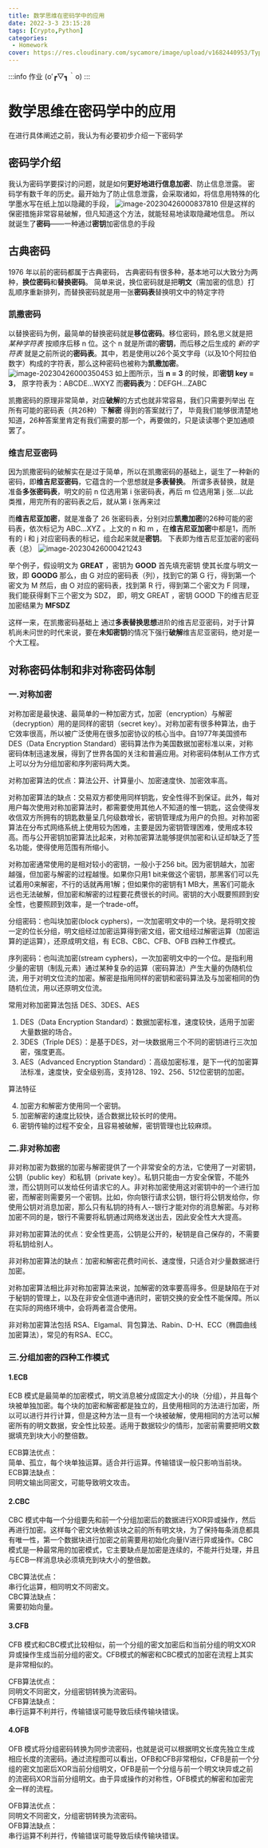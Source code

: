 ```yaml
---
title: 数学思维在密码学中的应用
date: 2022-3-3 23:15:28
tags: [Crypto,Python]
categories: 
 - Homework
cover: https://res.cloudinary.com/sycamore/image/upload/v1682440953/Typera/2023/04/d03e7e1cc30ada4331e61a76e994adc3.png
---
```


:::info
作业 (o′┏▽┓｀o) 
:::

# 数学思维在密码学中的应用

在进行具体阐述之前，我认为有必要初步介绍一下密码学

## 密码学介绍

我认为密码学要探讨的问题，就是如何**更好地进行信息加密**、防止信息泄露。
密码学有数千年的历史。最开始为了防止信息泄露，会采取诸如，将信息用特殊的化学墨水写在纸上加以隐藏的手段，
![image-20230426000837810](https://res.cloudinary.com/sycamore/image/upload/v1682440953/Typera/2023/04/d03e7e1cc30ada4331e61a76e994adc3.png)
但是这样的保密措施非常容易破解，但凡知道这个方法，就能轻易地读取隐藏地信息。
所以就诞生了**密码**——一种通过**密钥**加密信息的手段

## 古典密码

1976 年以前的密码都属于古典密码，
古典密码有很多种，基本地可以大致分为两种，**换位密码**和**替换密码**。
简单来说，换位密码就是把**明文**（需加密的信息）打乱顺序重新排列，而替换密码就是用一张**密码表**替换明文中的特定字符

### 凯撒密码

以替换密码为例，最简单的替换密码就是**移位密码**。移位密码，顾名思义就是把 *某种字符表* 按顺序后移 n 位。这个 n 就是所谓的**密钥**，而后移之后生成的 *新的字符表* 就是之前所说的**密码表**。其中，若是使用以26个英文字母（以及10个阿拉伯数字）构成的字符表，那么这种密码也被称为**凯撒加密**。
![image-20230426000350453](https://res.cloudinary.com/sycamore/image/upload/v1682440961/Typera/2023/04/48cfe8124c9d3306a048a7112bec67fd.png)
如上图所示，当 **n = 3** 的时候，即**密钥 key = 3**，
原字符表为：ABCDE...WXYZ
而**密码表**为：DEFGH...ZABC

凯撒密码的原理非常简单，对应**破解**的方式也就非常容易，我们只需要列举出 在所有可能的密码表（共26种）下**解密** 得到的答案就行了，
毕竟我们能够很清楚地知道，26种答案里肯定有我们需要的那一个，再要做的，只是读读哪个更加通顺罢了。

### 维吉尼亚密码

因为凯撒密码的破解实在是过于简单，所以在凯撒密码的基础上，诞生了一种新的密码，即**维吉尼亚密码**，它蕴含的一个思想就是**多表替换**。
所谓多表替换，就是准备**多张密码表**，明文的前 n 位选用第 i 张密码表，再后 m 位选用第 j 张...以此类推，用完所有的密码表之后，就从第 i 张再来过

而**维吉尼亚加密**，就是准备了 26 张密码表，分别对应**凯撒加密**的26种可能的密码表，依次标记为 ABC...XYZ 。上文的 n 和 m ，在**维吉尼亚加密**中都是1，而所有的 i 和 j 对应密码表的标记，组合起来就是**密钥**。
下表即为维吉尼亚加密的密码表（总）
![image-20230426000421243](https://res.cloudinary.com/sycamore/image/upload/v1682440964/Typera/2023/04/92b5e30160b6461906f1c86ecd48e578.png)

举个例子，假设明文为 **GREAT** ，密钥为 **GOOD**
首先填充密钥 使其长度与明文一致，即 **GOODG**
那么，由 G 对应的密码表（列），找到它的第 G 行，得到第一个密文为 M 
然后，由 O 对应的密码表，找到第 R 行，得到第二个密文为 F 
同理，我们能获得剩下三个密文为 SDZ，
即，明文 GREAT ，密钥 GOOD 下的维吉尼亚加密结果为 **MFSDZ**

这样一来，在凯撒密码基础上 通过**多表替换思想**进阶的维吉尼亚密码，对于计算机尚未问世的时代来说，要在**未知密钥**的情况下强行**破解**维吉尼亚密码，绝对是一个大工程。

## 对称密码体制和非对称密码体制

### 一.对称加密

对称加密是最快速、最简单的一种加密方式，加密（encryption）与解密（decryption）用的是同样的密钥（secret key）。对称加密有很多种算法，由于它效率很高，所以被广泛使用在很多加密协议的核心当中。自1977年美国颁布DES（Data Encryption Standard）密码算法作为美国数据加密标准以来，对称密码体制迅速发展，得到了世界各国的关注和普遍应用。对称密码体制从工作方式上可以分为分组加密和序列密码两大类。

对称加密算法的优点：算法公开、计算量小、加密速度快、加密效率高。

对称加密算法的缺点：交易双方都使用同样钥匙，安全性得不到保证。此外，每对用户每次使用对称加密算法时，都需要使用其他人不知道的惟一钥匙，这会使得发收信双方所拥有的钥匙数量呈几何级数增长，密钥管理成为用户的负担。对称加密算法在分布式网络系统上使用较为困难，主要是因为密钥管理困难，使用成本较高。而与公开密钥加密算法比起来，对称加密算法能够提供加密和认证却缺乏了签名功能，使得使用范围有所缩小。

对称加密通常使用的是相对较小的密钥，一般小于256 bit。因为密钥越大，加密越强，但加密与解密的过程越慢。如果你只用1 bit来做这个密钥，那黑客们可以先试着用0来解密，不行的话就再用1解；但如果你的密钥有1 MB大，黑客们可能永远也无法破解，但加密和解密的过程要花费很长的时间。密钥的大小既要照顾到安全性，也要照顾到效率，是一个trade-off。

分组密码：也叫块加密(block cyphers)，一次加密明文中的一个块。是将明文按一定的位长分组，明文组经过加密运算得到密文组，密文组经过解密运算（加密运算的逆运算），还原成明文组，有 ECB、CBC、CFB、OFB 四种工作模式。

序列密码：也叫流加密(stream cyphers)，一次加密明文中的一个位。是指利用少量的密钥（制乱元素）通过某种复杂的运算（密码算法）产生大量的伪随机位流，用于对明文位流的加密。解密是指用同样的密钥和密码算法及与加密相同的伪随机位流，用以还原明文位流。

常用对称加密算法包括 DES、3DES、AES

1. DES（Data Encryption Standard）：数据加密标准，速度较快，适用于加密大量数据的场合。  
2. 3DES（Triple DES）：是基于DES，对一块数据用三个不同的密钥进行三次加密，强度更高。  
3. AES（Advanced Encryption Standard）：高级加密标准，是下一代的加密算法标准，速度快，安全级别高，支持128、192、256、512位密钥的加密。

算法特征  

4. 加密方和解密方使用同一个密钥。  
5. 加密解密的速度比较快，适合数据比较长时的使用。  
6. 密钥传输的过程不安全，且容易被破解，密钥管理也比较麻烦。

### 二.非对称加密
非对称加密为数据的加密与解密提供了一个非常安全的方法，它使用了一对密钥，公钥（public key）和私钥（private key）。私钥只能由一方安全保管，不能外泄，而公钥则可以发给任何请求它的人。非对称加密使用这对密钥中的一个进行加密，而解密则需要另一个密钥。比如，你向银行请求公钥，银行将公钥发给你，你使用公钥对消息加密，那么只有私钥的持有人--银行才能对你的消息解密。与对称加密不同的是，银行不需要将私钥通过网络发送出去，因此安全性大大提高。

非对称加密算法的优点：安全性更高，公钥是公开的，秘钥是自己保存的，不需要将私钥给别人。

非对称加密算法的缺点：加密和解密花费时间长、速度慢，只适合对少量数据进行加密。

对称加密算法相比非对称加密算法来说，加解密的效率要高得多。但是缺陷在于对于秘钥的管理上，以及在非安全信道中通讯时，密钥交换的安全性不能保障。所以在实际的网络环境中，会将两者混合使用。

非对称加密算法包括 RSA、Elgamal、背包算法、Rabin、D-H、ECC（椭圆曲线加密算法），常见的有RSA、ECC。

### 三.分组加密的四种工作模式

#### 1.ECB

ECB 模式是最简单的加密模式，明文消息被分成固定大小的块（分组），并且每个块被单独加密。每个块的加密和解密都是独立的，且使用相同的方法进行加密，所以可以进行并行计算，但是这种方法一旦有一个块被破解，使用相同的方法可以解密所有的明文数据，安全性比较差。适用于数据较少的情形，加密前需要把明文数据填充到块大小的整倍数。

ECB算法优点：  
简单、孤立，每个块单独运算。适合并行运算。传输错误一般只影响当前块。  
ECB算法缺点：  
同明文输出同密文，可能导致明文攻击。

#### 2.CBC

CBC 模式中每一个分组要先和前一个分组加密后的数据进行XOR异或操作，然后再进行加密。这样每个密文块依赖该块之前的所有明文块，为了保持每条消息都具有唯一性，第一个数据块进行加密之前需要用初始化向量IV进行异或操作。CBC模式是一种最常用的加密模式，它主要缺点是加密是连续的，不能并行处理，并且与ECB一样消息块必须填充到块大小的整倍数。

CBC算法优点：  
串行化运算，相同明文不同密文。  
CBC算法缺点：  
需要初始向量。

#### 3.CFB

CFB 模式和CBC模式比较相似，前一个分组的密文加密后和当前分组的明文XOR异或操作生成当前分组的密文。CFB模式的解密和CBC模式的加密在流程上其实是非常相似的。

CFB算法优点：  
同明文不同密文，分组密钥转换为流密码。  
CFB算法缺点：  
串行运算不利并行，传输错误可能导致后续传输块错误。

#### 4.OFB

OFB 模式将分组密码转换为同步流密码，也就是说可以根据明文长度先独立生成相应长度的流密码。通过流程图可以看出，OFB和CFB非常相似，CFB是前一个分组的密文加密后XOR当前分组明文，OFB是前一个分组与前一个明文块异或之前的流密码XOR当前分组明文。由于异或操作的对称性，OFB模式的解密和加密完全一样的流程。

OFB算法优点：  
同明文不同密文，分组密钥转换为流密码。  
OFB算法缺点：  
串行运算不利并行，传输错误可能导致后续传输块错误。
